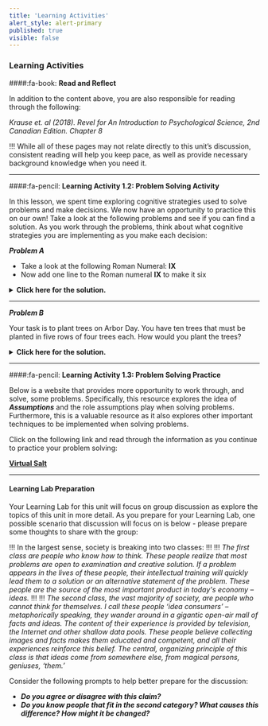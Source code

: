 ```yaml
---
title: 'Learning Activities'
alert_style: alert-primary
published: true
visible: false
---
```


### Learning Activities

####:fa-book: **Read and Reflect**

In addition to the content above, you are also responsible for reading through the following:

*Krause et. al (2018). Revel for An Introduction to Psychological Science, 2nd Canadian Edition. Chapter 8*

!!! While all of these pages may not relate directly to this unit’s discussion, consistent reading will help you keep pace, as well as provide necessary background knowledge when you need it.

---

####:fa-pencil: **Learning Activity 1.2: Problem Solving Activity**

In this lesson, we spent time exploring cognitive strategies used to solve problems and make decisions. We now have an opportunity to practice this on our own! Take a look at the following problems and see if you can find a solution. As you work through the problems, think about what cognitive strategies you are implementing as you make each decision:

***Problem A***

- Take a look at the following Roman Numeral: **IX**
- Now add one line to the Roman numeral **IX** to make it six

<details>
  <summary><b>Click here for the solution.</b></summary>
    <p>The answer is to add a curved line shaped like an "S" (i.e., "SIX"). In writing, the problem looks simple, but you might want to try it aloud on a friend. There is a mental set that one must add a straight line and have some form of Roman numeral on the page.</p>
</details>

---

***Problem B***

Your task is to plant trees on Arbor Day. You have ten trees that must be planted in five rows of four trees each. How would you plant the trees?

<details>
  <summary><b>Click here for the solution.</b></summary>
    <p>The answer is that you would arrange them at the vertices and cross-points of a 5-pointed star</p>
</details>

---

####:fa-pencil: **Learning Activity 1.3: Problem Solving Practice**

Below is a website that provides more opportunity to work through, and solve, some problems. Specifically, this resource explores the idea of ***Assumptions*** and the role assumptions play when solving problems. Furthermore, this is a valuable resource as it also explores other important techniques to be implemented when solving problems.

Click on the following link and read through the information as you continue to practice your problem solving:

[**Virtual Salt**](https://www.virtualsalt.com/crebook4.htm)

---

#### **Learning Lab Preparation**

Your Learning Lab for this unit will focus on group discussion as explore the topics of this unit in more detail. As you prepare for your Learning Lab, one possible scenario that discussion will focus on is below - please prepare some thoughts to share with the group:

!!! In the largest sense, society is breaking into two classes:
!!!
!!! *The first class are people who know how to think. These people realize that most problems are open to examination and creative solution. If a problem appears in the lives of these people, their intellectual training will quickly lead them to a solution or an alternative statement of the problem. These people are the source of the most important product in today's economy – ideas.*
!!!
!!! *The second class, the vast majority of society, are people who cannot think for themselves. I call these people ‘idea consumers’ – metaphorically speaking, they wander around in a gigantic open-air mall of facts and ideas. The content of their experience is provided by television, the Internet and other shallow data pools. These people believe collecting images and facts makes them educated and competent, and all their experiences reinforce this belief. The central, organizing principle of this class is that ideas come from somewhere else, from magical persons, geniuses, ‘them.’*

Consider the following prompts to help better prepare for the discussion:

 - ***Do you agree or disagree with this claim?***
 - ***Do you know people that fit in the second category? What causes this difference? How might it be changed?***
